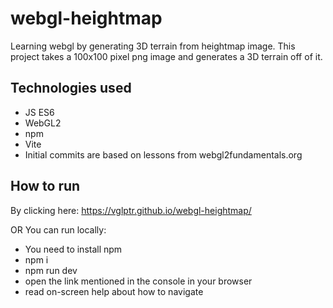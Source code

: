 # webgl-heightmap
Learning webgl by generating 3D terrain from heightmap image.
This project takes a 100x100 pixel png image and generates a 3D terrain off of it.

## Technologies used
* JS ES6
* WebGL2
* npm
* Vite
* Initial commits are based on lessons from webgl2fundamentals.org

##  How to run
By clicking here:
https://vglptr.github.io/webgl-heightmap/

OR You can run locally:
* You need to install npm
* npm i
* npm run dev
* open the link mentioned in the console in your browser
* read on-screen help about how to navigate

